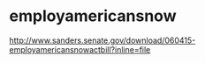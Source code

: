 # employamericansnow
http://www.sanders.senate.gov/download/060415-employamericansnowactbill?inline=file
